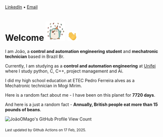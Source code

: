 [LinkedIn](https://www.linkedin.com/in/joão-pedro-gozzoli-b95641301/) &bull;
[Email](joaopedrogozzoli@gmail.com)

# Welcome <img src="happy.gif" height="64px" /> <img src="wave.gif" height="32px" />

I am João, a  **control and automation engineering student** and **mechatronic technician** based in Brazil Br.

Currently, I am studying as a **control and automation engineering** at [Unifei](https://unifei.edu.br) where I study python, C, C++, project management and Ai.

I did my high school education at ETEC Pedro Ferreira alves as a Mechatronic technician in Mogi Mirim.

Here is a random fact about me - I have been on this planet for **7720 days**.

And here is a just a random fact -  **Annually, British people eat more than 15 pounds of beans**.

![JoãoOMago's GitHub Profile View Count](https://komarev.com/ghpvc/?username=JoaoOMago)

<sub>Last updated by Github Actions on 17 Feb, 2025.</sub>
